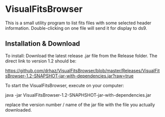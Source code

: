 # VisualFitsBrowser

This is a small utility program to list fits files with some selected header information. 
Double-clicking on one file will send it for display to ds9.

## Installation & Download
To install:
Download the latest release .jar file from the Release folder. The direct link to version 1.2 should be:

https://github.com/drhaz/VisualFitsBrowser/blob/master/Releases/VisualFitsBrowser-1.2-SNAPSHOT-jar-with-dependencies.jar?raw=true


To start the VisualFitsBrowser, execute on your computer:

 java -jar VisualFitsBrowser-1.2-SNAPHSHOT-jar-with-dependencies.jar 

replace the version number / name of the jar file with the file you actually downloaded. 
